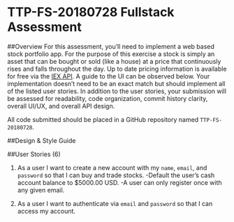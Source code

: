 # TTP-FS-20180728 Fullstack Assessment

##Overview
For this assessment, you’ll need to implement a web based stock portfolio app. For
the purpose of this exercise a stock is simply an asset that can be bought or sold
(like a house) at a price that continuously rises and falls throughout the day. Up to
date pricing information is available for free via the [IEX API](https://iextrading.com/developer/docs/#getting-started). A guide to the UI can be
observed below. Your implementation doesn’t need to be an exact match but should
implement all of the listed user stories. In addition to the user stories, your
submission will be assessed for readability, code organization, commit history
clarity, overall UI/UX, and overall API design.

All code submitted should be placed in a GitHub repository named `TTP-FS-
20180728`.

##Design & Style Guide

##User Stories (6)
1. As a user I want to create a new account with my `name`, `email`, and `password` so
that I can buy and trade stocks.
  -Default the user’s cash account balance to $5000.00 USD.
  -A user can only register once with any given email.

2. As a user I want to authenticate via `email` and `password` so that I can access my
account.